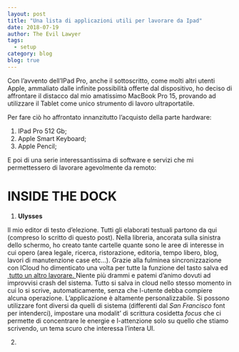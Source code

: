 ```yaml
---
layout: post
title: "Una lista di applicazioni utili per lavorare da Ipad"
date: 2018-07-19
author: The Evil Lawyer
tags:
  - setup
category: blog
blog: true
---
```


Con l’avvento dell’IPad Pro, anche il sottoscritto, come molti altri utenti Apple, ammaliato dalle infinite possibilità offerte dal dispositivo, ho deciso di affrontare il distacco dal mio amatissimo MacBook Pro 15, provando ad utilizzare il Tablet come unico strumento di lavoro ultraportatile.

Per fare ciò ho affrontato innanzitutto l’acquisto della parte hardware:

1. IPad Pro 512 Gb;
2. Apple Smart Keyboard;
3. Apple Pencil;

E poi di una serie interessantissima di software e servizi che mi permettessero di lavorare agevolmente da remoto:

# **INSIDE THE DOCK**

1. **Ulysses**

Il mio editor di testo d’elezione.
Tutti gli elaborati testuali partono da qui (compreso lo scritto di questo post).
Nella libreria, ancorata sulla sinistra dello schermo, ho creato tante cartelle quante sono le aree di interesse in cui opero (area legale, ricerca, ristorazione, editoria, tempo libero, blog, lavori di manutenzione case etc...).
Grazie alla fulminea sincronizzazione con ICloud ho dimenticato una volta per tutte la funzione del tasto salva ed [ tutto un altro lavorare.
](#)Niente più drammi e patemi d’animo dovuti ad improvvisi crash del sistema. Tutto si salva in cloud nello stesso momento in cui lo si scrive, automaticamente, senza che l-utente debba compiere alcuna operazione.
L’applicazione è altamente personalizzabile. Si possono utilizzare font diversi da quelli di sistema (differenti dal _San Francisco_ font per intenderci), impostare una modalit’ di scrittura cosidetta _focus_ che ci permette di concentrare le energie e l-attenzione solo su quello che stiamo scrivendo, un tema scuro che interessa l’intera UI.


2. 